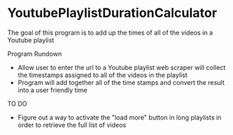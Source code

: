 # YoutubePlaylistDurationCalculator

The goal of this program is to add up the times of all of the videos in a Youtube playlist

Program Rundown
- Allow user to enter the url to a Youtube playlist
web scraper will collect the timestamps assigned to all of the videos in the playlist
- Program will add together all of the time stamps and convert the result into a user friendly time

TO DO
- Figure out a way to activate the "load more" button in long playlists in order to retrieve the full list of videos